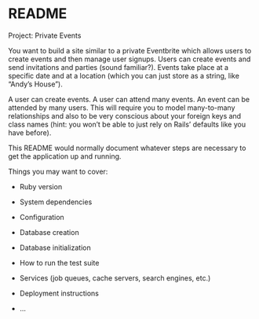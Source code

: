 # README
Project: Private Events

You want to build a site similar to a private Eventbrite which allows users to create events and then manage user signups.
Users can create events and send invitations and parties (sound familiar?).
Events take place at a specific date and at a location (which you can just store as a string, like “Andy’s House”).

A user can create events.
A user can attend many events.
An event can be attended by many users.
This will require you to model many-to-many relationships and also to be very conscious about your foreign keys and class names (hint: you won’t be able to just rely on Rails’ defaults like you have before).

This README would normally document whatever steps are necessary to get the
application up and running.

Things you may want to cover:

* Ruby version

* System dependencies

* Configuration

* Database creation

* Database initialization

* How to run the test suite

* Services (job queues, cache servers, search engines, etc.)

* Deployment instructions

* ...
